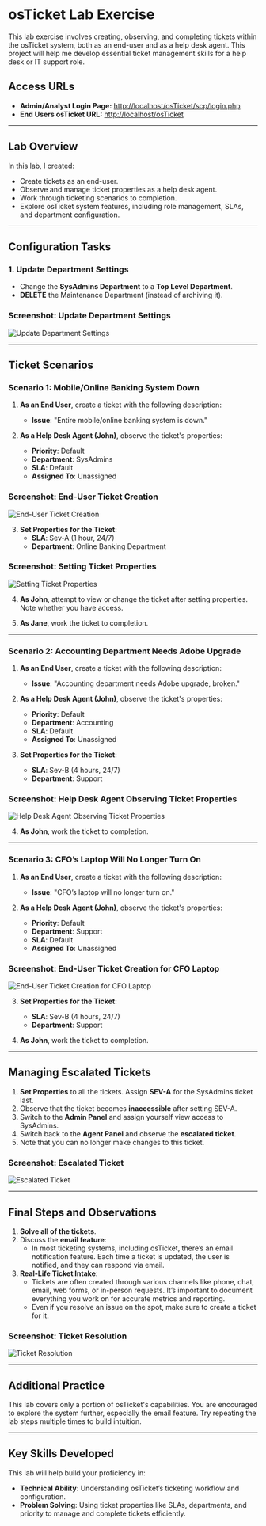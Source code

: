 # osTicket Lab Exercise

This lab exercise involves creating, observing, and completing tickets within the osTicket system, both as an end-user and as a help desk agent. This project will help me develop essential ticket management skills for a help desk or IT support role.

## Access URLs

- **Admin/Analyst Login Page:** [http://localhost/osTicket/scp/login.php](http://localhost/osTicket/scp/login.php)
- **End Users osTicket URL:** [http://localhost/osTicket](http://localhost/osTicket)

---

## Lab Overview

In this lab, I created:

- Create tickets as an end-user.
- Observe and manage ticket properties as a help desk agent.
- Work through ticketing scenarios to completion.
- Explore osTicket system features, including role management, SLAs, and department configuration.

---

## Configuration Tasks

### 1. Update Department Settings

- Change the **SysAdmins Department** to a **Top Level Department**.
- **DELETE** the Maintenance Department (instead of archiving it).

### Screenshot: Update Department Settings
![Update Department Settings](images/update-department.png)

---

## Ticket Scenarios

### Scenario 1: Mobile/Online Banking System Down

1. **As an End User**, create a ticket with the following description:  
   - **Issue**: "Entire mobile/online banking system is down."

2. **As a Help Desk Agent (John)**, observe the ticket's properties:
   - **Priority**: Default
   - **Department**: SysAdmins
   - **SLA**: Default
   - **Assigned To**: Unassigned

### Screenshot: End-User Ticket Creation
![End-User Ticket Creation](images/ticket-creation.png)

3. **Set Properties for the Ticket**:
   - **SLA**: Sev-A (1 hour, 24/7)
   - **Department**: Online Banking Department

### Screenshot: Setting Ticket Properties
![Setting Ticket Properties](images/ticket-properties.png)

4. **As John**, attempt to view or change the ticket after setting properties. Note whether you have access.

5. **As Jane**, work the ticket to completion.

---

### Scenario 2: Accounting Department Needs Adobe Upgrade

1. **As an End User**, create a ticket with the following description:  
   - **Issue**: "Accounting department needs Adobe upgrade, broken."

2. **As a Help Desk Agent (John)**, observe the ticket's properties:
   - **Priority**: Default
   - **Department**: Accounting
   - **SLA**: Default
   - **Assigned To**: Unassigned

3. **Set Properties for the Ticket**:
   - **SLA**: Sev-B (4 hours, 24/7)
   - **Department**: Support

### Screenshot: Help Desk Agent Observing Ticket Properties
![Help Desk Agent Observing Ticket Properties](images/agent-observing.png)

4. **As John**, work the ticket to completion.

---

### Scenario 3: CFO’s Laptop Will No Longer Turn On

1. **As an End User**, create a ticket with the following description:  
   - **Issue**: "CFO’s laptop will no longer turn on."

2. **As a Help Desk Agent (John)**, observe the ticket's properties:
   - **Priority**: Default
   - **Department**: Support
   - **SLA**: Default
   - **Assigned To**: Unassigned

### Screenshot: End-User Ticket Creation for CFO Laptop
![End-User Ticket Creation for CFO Laptop](images/cfo-laptop-ticket.png)

3. **Set Properties for the Ticket**:
   - **SLA**: Sev-B (4 hours, 24/7)
   - **Department**: Support

4. **As John**, work the ticket to completion.

---

## Managing Escalated Tickets

1. **Set Properties** to all the tickets. Assign **SEV-A** for the SysAdmins ticket last. 
2. Observe that the ticket becomes **inaccessible** after setting SEV-A.
3. Switch to the **Admin Panel** and assign yourself view access to SysAdmins.
4. Switch back to the **Agent Panel** and observe the **escalated ticket**.
5. Note that you can no longer make changes to this ticket.

### Screenshot: Escalated Ticket
![Escalated Ticket](images/escalated-ticket.png)

---

## Final Steps and Observations

1. **Solve all of the tickets**.
2. Discuss the **email feature**:
   - In most ticketing systems, including osTicket, there’s an email notification feature. Each time a ticket is updated, the user is notified, and they can respond via email.
3. **Real-Life Ticket Intake**:
   - Tickets are often created through various channels like phone, chat, email, web forms, or in-person requests. It’s important to document everything you work on for accurate metrics and reporting.
   - Even if you resolve an issue on the spot, make sure to create a ticket for it.

### Screenshot: Ticket Resolution
![Ticket Resolution](images/ticket-resolution.png)

---

## Additional Practice

This lab covers only a portion of osTicket's capabilities. You are encouraged to explore the system further, especially the email feature. Try repeating the lab steps multiple times to build intuition.

---

## Key Skills Developed

This lab will help build your proficiency in:
- **Technical Ability**: Understanding osTicket’s ticketing workflow and configuration.
- **Problem Solving**: Using ticket properties like SLAs, departments, and priority to manage and complete tickets efficiently.



 
